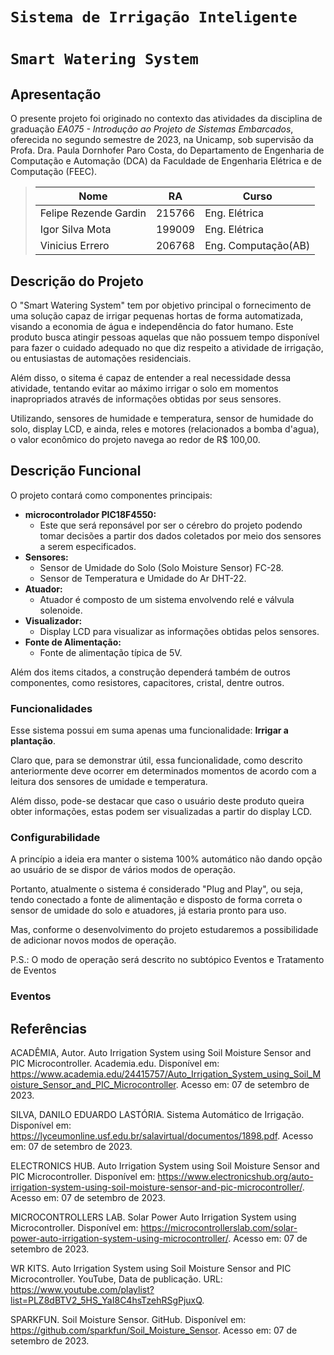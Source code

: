 # ` Sistema de Irrigação Inteligente `
# ` Smart Watering System `

## Apresentação

O presente projeto foi originado no contexto das atividades da disciplina de graduação *EA075 - Introdução ao Projeto de Sistemas Embarcados*, oferecida no segundo semestre de 2023, na Unicamp, sob supervisão da Profa. Dra. Paula Dornhofer Paro Costa, do Departamento de Engenharia de Computação e Automação (DCA) da Faculdade de Engenharia Elétrica e de Computação (FEEC).


> |Nome  | RA | Curso|
> |--|--|--|
> | Felipe Rezende Gardin | 215766  | Eng. Elétrica|
> | Igor Silva Mota | 199009 | Eng. Elétrica|
> | Vinicius Errero| 206768 | Eng. Computação(AB)|


## Descrição do Projeto

O "Smart Watering System" tem por objetivo principal o fornecimento de uma solução capaz de irrigar pequenas hortas de forma automatizada, visando a economia de água e independência do fator humano. Este produto busca atingir pessoas aquelas que não possuem tempo disponível para fazer o cuidado adequado no que diz respeito a atividade de irrigação, ou entusiastas de automações residenciais.

Além disso, o sitema é capaz de entender a real necessidade dessa atividade, tentando evitar ao máximo irrigar o solo em momentos inapropriados através de informações obtidas por seus sensores.

Utilizando, sensores de humidade e temperatura, sensor de humidade do solo, display LCD, e ainda, reles e motores (relacionados a bomba d'agua), o valor econômico do projeto navega ao redor de R$ 100,00.

## Descrição Funcional

O projeto contará como componentes principais:

- **microcontrolador PIC18F4550:**
  - Este que será reponsável por ser o cérebro do projeto podendo tomar decisões a partir dos dados coletados por meio dos sensores a serem especificados.
- **Sensores:** 
  - Sensor de Umidade do Solo (Solo Moisture Sensor) FC-28.
  - Sensor de Temperatura e Umidade do Ar DHT-22.
- **Atuador:**
  - Atuador é composto de um sistema envolvendo relé e válvula solenoide.
- **Visualizador:**
  - Display LCD para visualizar as informações obtidas pelos sensores.
- **Fonte de Alimentação:**
  - Fonte de alimentação típica de 5V.

Além dos items citados, a construção dependerá também de outros componentes, como resistores, capacitores, cristal, dentre outros.

### Funcionalidades

Esse sistema possui em suma apenas uma funcionalidade: **Irrigar a plantação**.

Claro que, para se demonstrar útil, essa funcionalidade, como descrito anteriormente deve ocorrer em determinados momentos de acordo com a leitura dos sensores de umidade e temperatura.

Além disso, pode-se destacar que caso o usuário deste produto queira obter informações, estas podem ser visualizadas a partir do display LCD.

### Configurabilidade

A princípio a ideia era manter o sistema 100% automático não dando opção ao usuário de se dispor de vários modos de operação.

Portanto, atualmente o sistema é considerado "Plug and Play", ou seja, tendo conectado a fonte de alimentação e disposto de forma correta o sensor de umidade do solo e atuadores, já estaria pronto para uso.

Mas, conforme o desenvolvimento do projeto estudaremos a possibilidade de adicionar novos modos de operação.

P.S.: O modo de operação será descrito no subtópico Eventos e Tratamento de Eventos

### Eventos






## Referências

ACADÊMIA, Autor. Auto Irrigation System using Soil Moisture Sensor and PIC Microcontroller. Academia.edu. Disponível em: https://www.academia.edu/24415757/Auto_Irrigation_System_using_Soil_Moisture_Sensor_and_PIC_Microcontroller. Acesso em: 07 de setembro de 2023.

SILVA, DANILO EDUARDO LASTÓRIA. Sistema Automático de Irrigação. Disponível em: https://lyceumonline.usf.edu.br/salavirtual/documentos/1898.pdf. Acesso em: 07 de setembro de 2023.

ELECTRONICS HUB. Auto Irrigation System using Soil Moisture Sensor and PIC Microcontroller. Disponível em: https://www.electronicshub.org/auto-irrigation-system-using-soil-moisture-sensor-and-pic-microcontroller/. Acesso em: 07 de setembro de 2023.

MICROCONTROLLERS LAB. Solar Power Auto Irrigation System using Microcontroller. Disponível em: https://microcontrollerslab.com/solar-power-auto-irrigation-system-using-microcontroller/. Acesso em: 07 de setembro de 2023.

WR KITS. Auto Irrigation System using Soil Moisture Sensor and PIC Microcontroller. YouTube, Data de publicação. URL: https://www.youtube.com/playlist?list=PLZ8dBTV2_5HS_YaI8C4hsTzehRSgPjuxQ.

SPARKFUN. Soil Moisture Sensor. GitHub. Disponível em: https://github.com/sparkfun/Soil_Moisture_Sensor. Acesso em: 07 de setembro de 2023.
